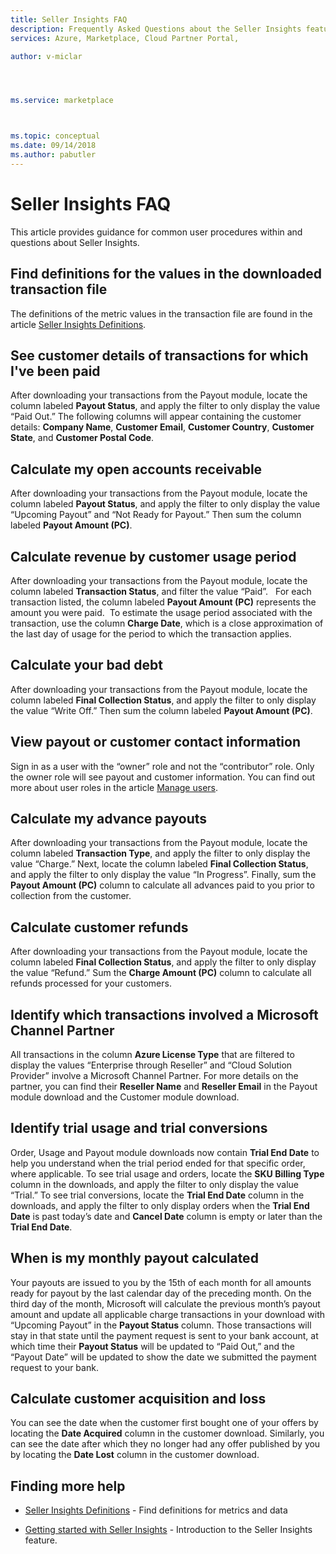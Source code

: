 ```yaml
---
title: Seller Insights FAQ 
description: Frequently Asked Questions about the Seller Insights feature of the Cloud Partner Portal.
services: Azure, Marketplace, Cloud Partner Portal, 

author: v-miclar




ms.service: marketplace



ms.topic: conceptual
ms.date: 09/14/2018
ms.author: pabutler
---
```


# Seller Insights FAQ

This article provides guidance for common user procedures within and questions about Seller Insights.


## Find definitions for the values in the downloaded transaction file

The definitions of the metric values in the transaction file are found in the article [Seller Insights Definitions](./si-insights-definitions-v4.md).


## See customer details of transactions for which I've been paid

After downloading your transactions from the Payout module, locate the column
labeled **Payout Status**, and apply the filter to only display the value “Paid
Out.” The following columns will appear containing the customer details:
**Company Name**, **Customer Email**, **Customer Country**, **Customer State**, and **Customer
Postal Code**.


## Calculate my open accounts receivable

After downloading your transactions from the Payout module, locate the column
labeled **Payout Status**, and apply the filter to only display the value
“Upcoming Payout” and “Not Ready for Payout.” Then sum the column labeled
**Payout Amount (PC)**.


## Calculate revenue by customer usage period

After downloading your transactions from the Payout module, locate the column
labeled **Transaction Status**, and filter the value “Paid”.   For each
transaction listed, the column labeled **Payout Amount (PC)** represents the
amount you were paid.  To estimate the usage period associated with the
transaction, use the column **Charge Date**, which is a close approximation of the
last day of usage for the period to which the transaction applies.


## Calculate your bad debt

After downloading your transactions from the Payout module, locate the column
labeled **Final Collection Status**, and apply the filter to only display the
value “Write Off.” Then sum the column labeled **Payout Amount (PC)**.


## View payout or customer contact information

Sign in as a user with the “owner” role and not the “contributor” role. Only the
owner role will see payout and customer information. You can find out more about
user roles in the article [Manage users](./cloud-partner-portal-manage-users.md).


## Calculate my advance payouts

After downloading your transactions from the Payout module, locate the column
labeled **Transaction Type**, and apply the filter to only display the value
“Charge.” Next, locate the column labeled **Final Collection Status**, and apply
the filter to only display the value “In Progress”. Finally, sum the **Payout
Amount (PC)** column to calculate all advances paid to you prior to collection
from the customer.


## Calculate customer refunds

After downloading your transactions from the Payout module, locate the column
labeled **Final Collection Status**, and apply the filter to only display the
value “Refund.” Sum the **Charge Amount (PC)** column to calculate all refunds
processed for your customers.


## Identify which transactions involved a Microsoft Channel Partner

All transactions in the column **Azure License Type** that are filtered to display
the values “Enterprise through Reseller” and “Cloud Solution Provider” involve a
Microsoft Channel Partner. For more details on the partner, you can find their
**Reseller Name** and **Reseller Email** in the Payout module download and the
Customer module download.


## Identify trial usage and trial conversions

Order, Usage and Payout module downloads now contain **Trial End Date** to help
you understand when the trial period ended for that specific order, where
applicable. To see trial usage and orders, locate the **SKU Billing Type** column
in the downloads, and apply the filter to only display the value “Trial.” To see
trial conversions, locate the **Trial End Date** column in the downloads, and
apply the filter to only display orders when the **Trial End Date** is past
today’s date and **Cancel Date** column is empty or later than the **Trial End
Date**.


## When is my monthly payout calculated

Your payouts are issued to you by the 15th of each month for all amounts ready
for payout by the last calendar day of the preceding month. On the third day of
the month, Microsoft will calculate the previous month’s payout amount and
update all applicable charge transactions in your download with “Upcoming
Payout” in the **Payout Status** column. Those transactions will stay in that
state until the payment request is sent to your bank account, at which time
their **Payout Status** will be updated to “Paid Out,” and the “Payout Date” will
be updated to show the date we submitted the payment request to your bank.


## Calculate customer acquisition and loss

You can see the date when the customer first bought one of your offers by
locating the **Date Acquired** column in the customer download. Similarly, you can
see the date after which they no longer had any offer published by you by
locating the **Date Lost** column in the customer download.


## Finding more help

- [Seller Insights Definitions](./si-insights-definitions-v4.md) - Find definitions for metrics and data

- [Getting started with Seller Insights](./si-getting-started.md) - Introduction to the Seller Insights feature.

